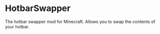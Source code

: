 HotbarSwapper
=============

The hotbar swapper mod for Minecraft. Allows you to swap the contents of your hotbar.
